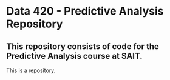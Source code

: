 # Data 420 - Predictive Analysis Repository
## This repository consists of code for the Predictive Analysis course at SAIT. 
This is a repository.
